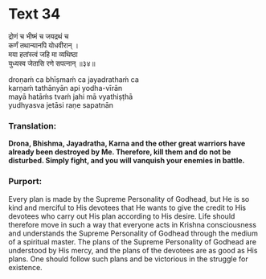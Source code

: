 # Text 34

द्रोणं च भीष्मं च जयद्रथं च  
कर्णं तथान्यानपि योधवीरान् ।  
मया हतांस्त्वं जहि मा व्यथिष्ठा  
युध्यस्व जेतासि रणे सपत्नान् ॥३४॥

droṇaḿ ca bhīṣmaḿ ca jayadrathaḿ ca  
karṇaḿ tathānyān api yodha-vīrān  
mayā hatāḿs tvaḿ jahi mā vyathiṣṭhā  
yudhyasva jetāsi raṇe sapatnān



### Translation:

**Drona, Bhishma, Jayadratha, Karna and the other great warriors have already been destroyed by Me. Therefore, kill them and do not be disturbed. Simply fight, and you will vanquish your enemies in battle.**

### Purport:

Every plan is made by the Supreme Personality of Godhead, but He is so kind and merciful to His devotees that He wants to give the credit to His devotees who carry out His plan according to His desire. Life should therefore move in such a way that everyone acts in Krishna consciousness and understands the Supreme Personality of Godhead through the medium of a spiritual master. The plans of the Supreme Personality of Godhead are understood by His mercy, and the plans of the devotees are as good as His plans. One should follow such plans and be victorious in the struggle for existence.